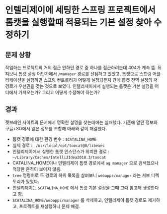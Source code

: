 

# 인텔리제이에 세팅한 스프링 프로젝트에서 톰캣을 실행할때 적용되는 기본 설정 찾아 수정하기

## 문제 상황

작업하는 프로젝트의 거의 접근 안하던 경로 중 하나를 접근하려는데 404가 계속 뜸. 뒤져보니 톰캣 설정 어딘가에서 `/manager` 경로를 선점하고 있었고, 톰캣으로 스프링 어플리케이션을 실행하면 스프링 컨트롤러가 어떻게 설정되든지 간에 톰캣 전역 설정의 저 경로가 우선권을 갖는 것으로 보였다. 인텔리제이에서 실행되는 톰캣은 기본 설정을 어디에서 가져오는가? 그리고 어떻게 수정해야 하는가?

## 경과

젯브레인 사이트의 문서에서 명확한 설명을 찾는데에는 실패했다. 기존에 알던 정보와 구글+SO에서 얻은 정보를 조합해 아래와 같이 해결했다.

- 톰캣 경로에 대한 환경 변수 : `$CATALINA_HOME`
- 실제 경로 : ` /usr/local/opt/tomcat@8/libexec`
- 인텔리제이에서 실행한 톰캣 인스턴스가 위치한 경로 : `~/Library/Caches/IntelliJIdea2018.3/tomcat`
- CATALINA_HOME이나 인텔리제이 톰캣 경로에서 `ag manager` 으로 검색했으나 적당한 흔적이 보이지 않음.
- `tree` 명령어로 두 경로의 하위 목록을 살펴보니 `webapps/manager` 라는 서브 디렉토리가 있었다.
- 인텔리제이는 `$CATALINA_HOME` 에서 톰캣 기본 설정을 그때 그때 참고해 생성한다고 함.
- `$CATALINA_HOME/webapps/manager` 를 삭제하고, 인텔리제이 톰캣 경로도 제거하고, 프로젝트를 재실행하니 문제 해결.
